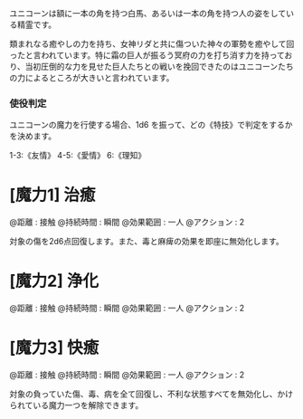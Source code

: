 ユニコーンは額に一本の角を持つ白馬、あるいは一本の角を持つ人の姿をしている精霊です。

類まれなる癒やしの力を持ち、女神リダと共に傷ついた神々の軍勢を癒やして回ったと言われています。特に霜の巨人が振るう冥府の力を打ち消す力を持っており、当初圧倒的な力を見せた巨人たちとの戦いを挽回できたのはユニコーンたちの力によるところが大きいと言われています。

### 使役判定

ユニコーンの魔力を行使する場合、1d6 を振って、どの《特技》で判定をするかを決めます。

1-3:《友情》	4-5:《愛情》	6:《理知》


# [魔力1] 治癒

@距離 : 接触	@持続時間 : 瞬間	@効果範囲 : 一人	@アクション : 2

対象の傷を2d6点回復します。また、毒と麻痺の効果を即座に無効化します。

# [魔力2] 浄化

@距離 : 接触	@持続時間 : 瞬間	@効果範囲 : 一人	@アクション : 2





# [魔力3] 快癒

@距離 : 接触	@持続時間 : 瞬間	@効果範囲 : 一人	@アクション : 2

対象の負っていた傷、毒、病を全て回復し、不利な状態すべてを無効化し、かけられている魔力一つを解除できます。
